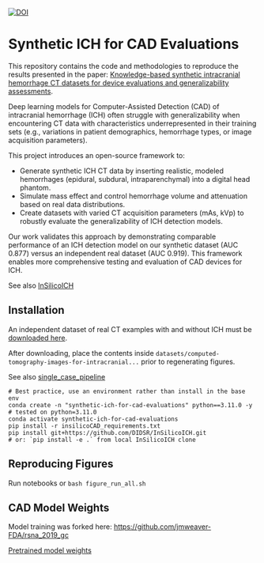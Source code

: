 [![DOI](https://zenodo.org/badge/DOI/10.5281/zenodo.15602167.svg)](https://doi.org/10.5281/zenodo.15602167)

# Synthetic ICH for CAD Evaluations

This repository contains the code and methodologies to reproduce the results presented in the paper: [Knowledge-based synthetic intracranial hemorrhage CT datasets for device evaluations and generalizability assessments](https://zenodo.org/records/15602167/files/PREPRINT%20June5%20Synthetic%20ICH%20for%20CAD%20Evaluations.pdf?download=1).

Deep learning models for Computer-Assisted Detection (CAD) of intracranial hemorrhage (ICH) often struggle with generalizability when encountering CT data with characteristics underrepresented in their training sets (e.g., variations in patient demographics, hemorrhage types, or image acquisition parameters).

This project introduces an open-source framework to:

- Generate synthetic ICH CT data by inserting realistic, modeled hemorrhages (epidural, subdural, intraparenchymal) into a digital head phantom.
- Simulate mass effect and control hemorrhage volume and attenuation based on real data distributions.
- Create datasets with varied CT acquisition parameters (mAs, kVp) to robustly evaluate the generalizability of ICH detection models.

Our work validates this approach by demonstrating comparable performance of an ICH detection model on our synthetic dataset (AUC 0.877) versus an independent real dataset (AUC 0.919). This framework enables more comprehensive testing and evaluation of CAD devices for ICH.

See also [InSilicoICH](https://github.com/DIDSR/InSilicoICH)

## Installation

An independent dataset of real CT examples with and without ICH must be [downloaded here](https://physionet.org/content/ct-ich/1.3.1/).

After downloading, place the contents inside `datasets/computed-tomography-images-for-intracranial...` prior to regenerating figures. 

See also [single_case_pipeline](notebooks/single_case_pipeline.ipynb)

```shell
# Best practice, use an environment rather than install in the base env
conda create -n "synthetic-ich-for-cad-evaluations" python==3.11.0 -y # tested on python=3.11.0
conda activate synthetic-ich-for-cad-evaluations
pip install -r insilicoCAD_requirements.txt
pip install git+https://github.com/DIDSR/InSilicoICH.git
# or: `pip install -e .` from local InSilicoICH clone 
```

## Reproducing Figures

Run notebooks or `bash figure_run_all.sh`

## CAD Model Weights

Model training was forked here: <https://github.com/jmweaver-FDA/rsna_2019_gc>

[Pretrained model weights](https://doi.org/10.5281/zenodo.15602166)
